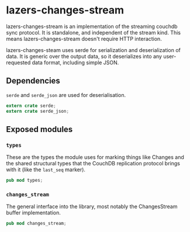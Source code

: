 # lazers-changes-stream

lazers-changes-stream is an implementation of the streaming couchdb sync protocol. It is standalone, and independent of the stream kind. This means lazers-changes-stream doesn't require HTTP interaction.

lazers-changes-steam uses serde for serialization and deserialization of data. It is generic over the output data, so it deserializes into any user-requested data format, including simple JSON.

## Dependencies

`serde` and `serde_json` are used for deserialisation.

```rust
extern crate serde;
extern crate serde_json;
```

## Exposed modules

### `types`

These are the types the module uses for marking things like Changes and the shared structural types that the CouchDB replication protocol brings with it (like the `last_seq` marker).

```rust
pub mod types;
```

### `changes_stream`

The general interface into the library, most notably the ChangesStream buffer implementation.

```rust
pub mod changes_stream;
```
